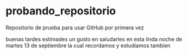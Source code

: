 # probando_repositorio
Repositorio de prueba para usar GitHub por primera vez



buenas tardes estimades
un gusto en saludarles en esta linda noche de martes 13 de septiembre la cual recordamos y estudiamos tambien